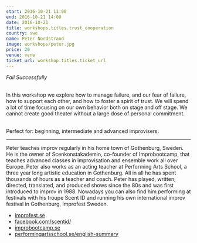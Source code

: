 ```yaml
---
start: 2016-10-21 11:00
end: 2016-10-21 14:00
date: 2016-10-21
title: workshops.titles.trust_cooperation 
country: swe
name: Peter Nordstrand
image: workshops/peter.jpg
price: 20
venue: vene
ticket_url: workshop.titles.ticket_url
---
```


*Fail Successfully*<br><br>

In this workshop we explore how to manage failure, and our fear of failure, how to support each other, and how to foster a spirit of trust. We will spend a lot of time focusing on our own behavior both on stage and off stage. We cannot create good theater without a large dose of personal commitment.<br><br>

Perfect for: beginning, intermediate and advanced improvisers.

---
Peter teaches improv regularly in his home town of Gothenburg, Sweden. He is the owner of Scenkonstakademin, co-founder of Improbootcamp, that teaches advanced classes in improvisation and ensemble work all over Europe. Peter also works as an acting teacher at Performing Arts School, a three year long artistic education in Gothenburg. All in all he has spent thousands of hours as a teacher and coach. Peter has played, written, directed, translated, and produced shows since the 80s and was first introduced to improv in 1988. Nowadays you can also find him performing at festivals with his troupe Scent ID and running his own international improv festival in Gothenburg, Improfest Sweden.<br>

- [improfest.se](http://improfest.se)
- [facebook.com/scentid/](http://facebook.com/scentid/)
- [improbootcamp.se](http://improbootcamp.se)
- [performingartsschool.se/english-summary](http://www.performingartsschool.se/english-summary)
